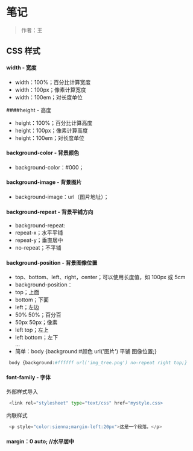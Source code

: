 # 笔记

 >作者：王

 ## CSS 样式


#### width - 宽度
 - width：100%；百分比计算宽度
 - width：100px；像素计算宽度
 - width：100em；对长度单位

####height - 高度
 - height：100%；百分比计算高度
 - height：100px；像素计算高度
 - height：100em；对长度单位

#### background-color - 背景颜色
 - background-color：#000；

#### background-image - 背景图片
 - background-image：url（图片地址）；

#### background-repeat - 背景平铺方向
 - background-repeat:
 - repeat-x；水平平铺 
 - repeat-y；垂直居中
 - no-repeat；不平铺

#### background-position - 背景图像位置
 - top、bottom、left、right，center；可以使用长度值，如 100px 或 5cm
 - background-position：
 - top；上面
 - bottom；下面
 - left；左边 
 - 50% 50%；百分百
 - 50px 50px；像素
 - left top；左上
 - left bottom；左下
</br> ...
 - 简单：body {background:#颜色 url('图片') 平铺 图像位置;} 
```Python
 body {background:#ffffff url('img_tree.png') no-repeat right top;}
```

#### font-family - 字体

外部样式导入
```Python
 <link rel="stylesheet" type="text/css" href="mystyle.css>
```
内联样式
```Python
 <p style="color:sienna;margin-left:20px">这是一个段落。</p>
```

#### margin：0 auto;   //水平居中
